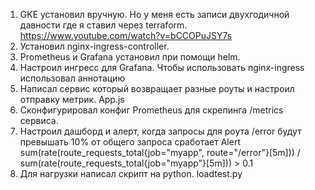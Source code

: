 1. GKE установил вручную. Но у меня есть записи двухгодичной давности где я ставил через terraform. https://www.youtube.com/watch?v=bCCOPuJSY7s
2. Установил nginx-ingress-controller. 
3. Prometheus и Grafana установил при помощи helm.
4. Настроил ингресс для Grafana. Чтобы использовать nginx-ingress использовал аннотацию
5. Написал сервис который возвращает разные роуты и настроил отправку метрик. App.js
6. Cконфигурировал конфиг Prometheus для скрепинга /metrics сервиса.
7. Настроил дашборд и алерт, когда запросы для роута /error будут превышать 10% от общего запроса сработает Alert
sum(rate(route_requests_total{job="myapp", route="/error"}[5m])) / sum(rate(route_requests_total{job="myapp"}[5m])) > 0.1 
8. Для нагрузки написал скрипт на python. loadtest.py